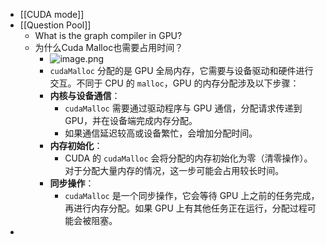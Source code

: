 - [[CUDA mode]]
- [[Question Pool]]
	- What is the graph compiler in GPU?
	- 为什么Cuda Malloc也需要占用时间？
		- ![image.png](../assets/image_1733293043805_0.png)
		- `cudaMalloc` 分配的是 GPU 全局内存，它需要与设备驱动和硬件进行交互。不同于 CPU 的 `malloc`，GPU 的内存分配涉及以下步骤：
		- **内核与设备通信**：
			- `cudaMalloc` 需要通过驱动程序与 GPU 通信，分配请求传递到 GPU，并在设备端完成内存分配。
			- 如果通信延迟较高或设备繁忙，会增加分配时间。
		- **内存初始化**：
			- CUDA 的 `cudaMalloc` 会将分配的内存初始化为零（清零操作）。对于分配大量内存的情况，这一步可能会占用较长时间。
		- **同步操作**：
			- `cudaMalloc` 是一个同步操作，它会等待 GPU 上之前的任务完成，再进行内存分配。如果 GPU 上有其他任务正在运行，分配过程可能会被阻塞。
-